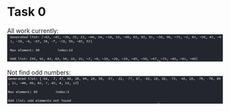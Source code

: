 # Task 0
All work currently:
![alt](img/All-right.png)

Not find odd numbers:
![alt](img/Something-get-wrong.png)